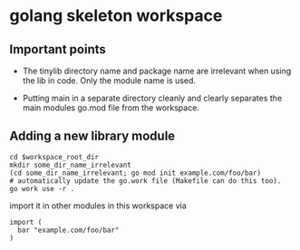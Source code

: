 
# golang skeleton workspace

## Important points

- The tinylib directory name and package name are irrelevant when using the lib
  in code.  Only the module name is used.

- Putting main in a separate directory cleanly and clearly separates the main
  modules go.mod file from the workspace.

## Adding a new library module

```
cd $workspace_root_dir
mkdir some_dir_name_irrelevant
(cd some_dir_name_irrelevant; go mod init example.com/foo/bar)
# automatically update the go.work file (Makefile can do this too).
go work use -r .

```

import it in other modules in this workspace via

```
import (
  bar "example.com/foo/bar"
)
```
